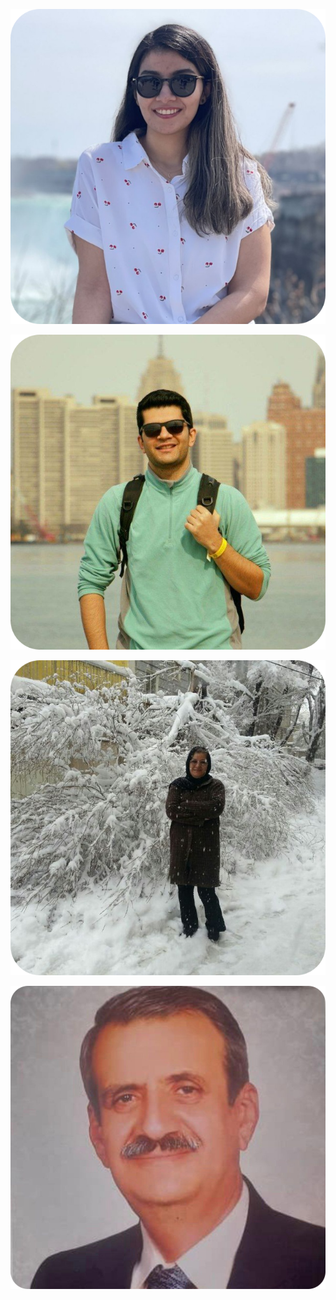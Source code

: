 ![](assets/X7mLyzINukT5t1U2FI9wCULjVibTM6ZYPCKGiVe39hQ=.blob)

![](assets/TcDS5UVGRRFVvGF5e5zPHjSW0IFarJncxHifdt2nWEk=.blob)

![](assets/38XNgzUMprV_STjXNCVFUS4wqU0KsS1Keoa_bJ8vwrM=.blob)

![](assets/k-lRQO3lJdgHWl6HkLTbqlsKPYX3cipZAbao3lpbocE=.blob)
